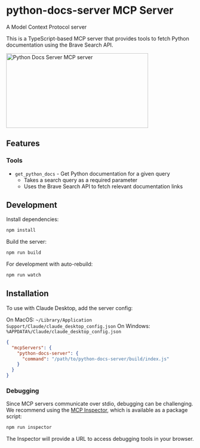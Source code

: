 # python-docs-server MCP Server

A Model Context Protocol server

This is a TypeScript-based MCP server that provides tools to fetch Python documentation using the Brave Search API.

<a href="https://glama.ai/mcp/servers/8xhmttyi7e">
  <img width="380" height="200" src="https://glama.ai/mcp/servers/8xhmttyi7e/badge" alt="Python Docs Server MCP server" />
</a>

## Features

### Tools
- `get_python_docs` - Get Python documentation for a given query
  - Takes a search query as a required parameter
  - Uses the Brave Search API to fetch relevant documentation links

## Development

Install dependencies:
```bash
npm install
```

Build the server:
```bash
npm run build
```

For development with auto-rebuild:
```bash
npm run watch
```

## Installation

To use with Claude Desktop, add the server config:

On MacOS: `~/Library/Application Support/Claude/claude_desktop_config.json`
On Windows: `%APPDATA%/Claude/claude_desktop_config.json`

```json
{
  "mcpServers": {
    "python-docs-server": {
      "command": "/path/to/python-docs-server/build/index.js"
    }
  }
}
```

### Debugging

Since MCP servers communicate over stdio, debugging can be challenging. We recommend using the [MCP Inspector](https://github.com/modelcontextprotocol/inspector), which is available as a package script:

```bash
npm run inspector
```

The Inspector will provide a URL to access debugging tools in your browser.